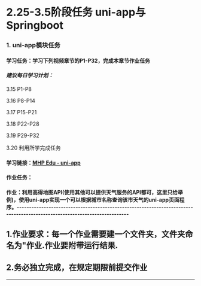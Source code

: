 # 2.25-3.5阶段任务 uni-app与Springboot

### 1. uni-app模块任务

#### 学习任务：学习下列视频章节的**P1-P32**，完成本章节作业任务

#### *建议每日学习计划：*

3.15 P1-P8

3.16 P8-P14

3.17 P15-P21

3.18 P22-P28

3.19 P29-P32

3.20 利用所学完成任务

#### 学习链接：[MHP Edu - uni-app](https://www.bilibili.com/video/BV1NY4y1q7Cv)

#### 作业任务：

#### 作业：利用高得地图API(使用其他可以提供天气服务的API都可，这里只给举例)，使用uni-app实现一个可以根据**城市名称**查询**该市天气**的uni-app页面程序。--------------------------------------------------------------------------------------------------------------------------

## 1.作业要求：每一个作业需要建一个文件夹，文件夹命名为"作业.作业要附带运行结果.

## 2.务必独立完成，在规定期限前提交作业

------------------------------------------------------------------------------------------------------------------------------
